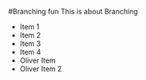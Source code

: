 #Branching fun
This is about Branching

* Item 1
* Item 2
* Item 3
* Item 4
* Oliver Item
* Oliver Item 2
